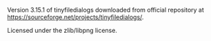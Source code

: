Version 3.15.1 of tinyfiledialogs downloaded from official repository at https://sourceforge.net/projects/tinyfiledialogs/.

Licensed under the zlib/libpng license.
